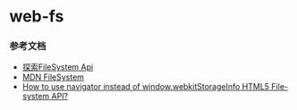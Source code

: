 # web-fs

### 参考文档
- [探索FileSystem Api](https://www.html5rocks.com/zh/tutorials/file/filesystem//)
- [MDN FileSystem](https://developer.mozilla.org/en-US/docs/Web/API/FileSystem)
- [How to use navigator instead of window.webkitStorageInfo HTML5 File-system API?](https://stackoverflow.com/questions/17809824/how-to-use-navigator-instead-of-window-webkitstorageinfo-html5-file-system-api)
